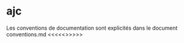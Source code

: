 # ajc
Les conventions de documentation sont explicités dans le document conventions.md
<<<<<<VS>>>>>>